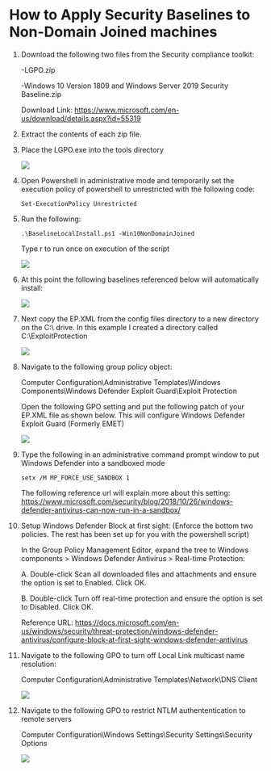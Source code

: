 # How to Apply Security Baselines to Non-Domain Joined machines

1. Download the following two files from the Security compliance toolkit:

   -LGPO.zip
   
   -Windows 10 Version 1809 and Windows Server 2019 Security Baseline.zip
   
   Download Link: https://www.microsoft.com/en-us/download/details.aspx?id=55319
   
2. Extract the contents of each zip file. 
 
3. Place the LGPO.exe into the tools directory

   ![](https://github.com/rootsecdev/Microsoft-Blue-Forest/blob/master/Screenshots/StdAloneSec1.PNG)
  
4. Open Powershell in administrative mode and temporarily set the execution policy of powershell to unrestricted with the following code:

   ```
   Set-ExecutionPolicy Unrestricted
   ```
   
5. Run the following:

   ```
   .\BaselineLocalInstall.ps1 -Win10NonDomainJoined
   ```

   Type r to run once on execution of the script
  
   ![](https://github.com/rootsecdev/Microsoft-Blue-Forest/blob/master/Screenshots/StdAloneSec2.PNG)
   
6. At this point the following baselines referenced below will automatically install:
 
   ![](https://github.com/rootsecdev/Microsoft-Blue-Forest/blob/master/Screenshots/StdAloneSec3.PNG)
   
7. Next copy the EP.XML from the config files directory to a new directory on the C:\ drive. In this example I created a directory called C:\ExploitProtection

   ![](https://github.com/rootsecdev/Microsoft-Blue-Forest/blob/master/Screenshots/StdAloneSec4.PNG)
   
8. Navigate to the following group policy object:
  
   Computer Configuration\Administrative Templates\Windows Components\Windows Defender Exploit Guard\Exploit Protection
   
   Open the following GPO setting and put the following patch of your EP.XML file as shown below. This will configure Windows Defender Exploit Guard (Formerly EMET)
   
   ![](https://github.com/rootsecdev/Microsoft-Blue-Forest/blob/master/Screenshots/StdAloneSec5.PNG)
   
 9. Type the following in an administrative command prompt window to put Windows Defender into a sandboxed mode

    ```
    setx /M MP_FORCE_USE_SANDBOX 1
    ```
    The following reference url will explain more about this setting: https://www.microsoft.com/security/blog/2018/10/26/windows-defender-antivirus-can-now-run-in-a-sandbox/
    
 10. Setup Windows Defender Block at first sight: (Enforce the bottom two policies. The rest has been set up for you with the powershell script)
     
     In the Group Policy Management Editor, expand the tree to Windows components > Windows Defender Antivirus > Real-time Protection:
     
     A. Double-click Scan all downloaded files and attachments and ensure the option is set to Enabled. Click OK.
     
     B. Double-click Turn off real-time protection and ensure the option is set to Disabled. Click OK.
     
     Reference URL: https://docs.microsoft.com/en-us/windows/security/threat-protection/windows-defender-antivirus/configure-block-at-first-sight-windows-defender-antivirus
    
 11. Navigate to the following GPO to turn off Local Link multicast name resolution:
 
     Computer Configuration\Administrative Templates\Network\DNS Client
     
     ![](https://github.com/rootsecdev/Microsoft-Blue-Forest/blob/master/Screenshots/StdAloneSec6.PNG)
     
 12. Navigate to the following GPO to restrict NTLM authententication to remote servers
 
     Computer Configuration\Windows Settings\Security Settings\Security Options

     ![](https://github.com/rootsecdev/Microsoft-Blue-Forest/blob/master/Screenshots/StdAloneSec7.PNG)
